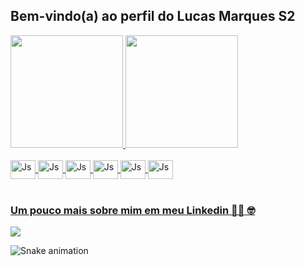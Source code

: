## Bem-vindo(a) ao perfil do Lucas Marques S2 

 <div>
   <a href="https://github.com/Lucas-MaDeOliveira">
   <img height="180em" src="https://github-readme-stats.vercel.app/api?username=Lucas-MaDeOliveira&show_icons=true&theme=tokyonight&include_all_commits=true&count_private=true"/>
   <img height="180em" src="https://github-readme-stats.vercel.app/api/top-langs/?username=Lucas-MaDeOliveira&layout=compact&langs_count=6&theme=tokyonight"/>

</div>
<div style="display: inline_block"><br>
 <img align="center" alt="Js" height="30" width="40" src="https://cdn.jsdelivr.net/gh/devicons/devicon/icons/html5/html5-plain.svg" />          
 <img align="center" alt="Js" height="30" width="40" src="https://cdn.jsdelivr.net/gh/devicons/devicon/icons/css3/css3-plain.svg" />
 <img align="center" alt="Js" height="30" width="40"src="https://cdn.jsdelivr.net/gh/devicons/devicon/icons/bootstrap/bootstrap-plain.svg" />
 <img align="center" alt="Js" height="30" width="40" src="https://cdn.jsdelivr.net/gh/devicons/devicon/icons/javascript/javascript-plain.svg" />
 <img align="center" alt="Js" height="30" width="40"src="https://cdn.jsdelivr.net/gh/devicons/devicon/icons/react/react-original.svg" />
 <img align="center" alt="Js" height="30" width="40" src="https://cdn.jsdelivr.net/gh/devicons/devicon/icons/csharp/csharp-plain.svg" />
 
 
          
 </div>
 
 <br>
 
  ### Um pouco mais sobre mim em meu Linkedin 🧑‍💻 🤓
 
<div> 
  <a href="https://www.linkedin.com/in/lucas-marques-501965210/" target="_blank"><img src="https://img.shields.io/badge/-LinkedIn-%230077B5?style=for-the-badge&logo=linkedin&logoColor=white" target="_blank"></a> 
 
![Snake animation](https://github.com/Lucas-MaDeOliveira/Lucas-MaDeOliveira/blob/output/github-contribution-grid-snake.svg)

</div>
